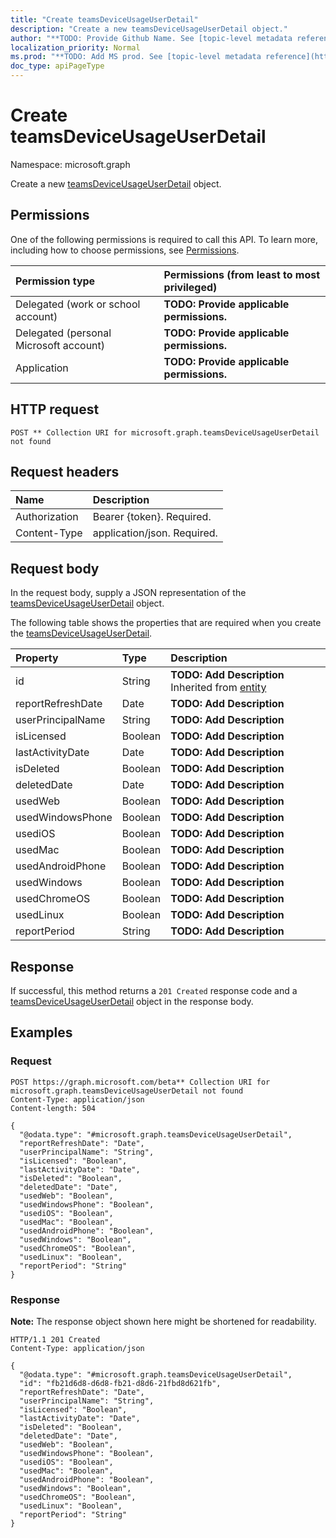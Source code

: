 ```yaml
---
title: "Create teamsDeviceUsageUserDetail"
description: "Create a new teamsDeviceUsageUserDetail object."
author: "**TODO: Provide Github Name. See [topic-level metadata reference](https://msgo.azurewebsites.net/add/document/guidelines/metadata.html#topic-level-metadata)**"
localization_priority: Normal
ms.prod: "**TODO: Add MS prod. See [topic-level metadata reference](https://msgo.azurewebsites.net/add/document/guidelines/metadata.html#topic-level-metadata)**"
doc_type: apiPageType
---
```


# Create teamsDeviceUsageUserDetail
Namespace: microsoft.graph

Create a new [teamsDeviceUsageUserDetail](../resources/teamsdeviceusageuserdetail.md) object.

## Permissions
One of the following permissions is required to call this API. To learn more, including how to choose permissions, see [Permissions](/graph/permissions-reference).

|Permission type|Permissions (from least to most privileged)|
|:---|:---|
|Delegated (work or school account)|**TODO: Provide applicable permissions.**|
|Delegated (personal Microsoft account)|**TODO: Provide applicable permissions.**|
|Application|**TODO: Provide applicable permissions.**|

## HTTP request

<!-- {
  "blockType": "ignored"
}
-->
``` http
POST ** Collection URI for microsoft.graph.teamsDeviceUsageUserDetail not found
```

## Request headers
|Name|Description|
|:---|:---|
|Authorization|Bearer {token}. Required.|
|Content-Type|application/json. Required.|

## Request body
In the request body, supply a JSON representation of the [teamsDeviceUsageUserDetail](../resources/teamsdeviceusageuserdetail.md) object.

The following table shows the properties that are required when you create the [teamsDeviceUsageUserDetail](../resources/teamsdeviceusageuserdetail.md).

|Property|Type|Description|
|:---|:---|:---|
|id|String|**TODO: Add Description** Inherited from [entity](../resources/entity.md)|
|reportRefreshDate|Date|**TODO: Add Description**|
|userPrincipalName|String|**TODO: Add Description**|
|isLicensed|Boolean|**TODO: Add Description**|
|lastActivityDate|Date|**TODO: Add Description**|
|isDeleted|Boolean|**TODO: Add Description**|
|deletedDate|Date|**TODO: Add Description**|
|usedWeb|Boolean|**TODO: Add Description**|
|usedWindowsPhone|Boolean|**TODO: Add Description**|
|usediOS|Boolean|**TODO: Add Description**|
|usedMac|Boolean|**TODO: Add Description**|
|usedAndroidPhone|Boolean|**TODO: Add Description**|
|usedWindows|Boolean|**TODO: Add Description**|
|usedChromeOS|Boolean|**TODO: Add Description**|
|usedLinux|Boolean|**TODO: Add Description**|
|reportPeriod|String|**TODO: Add Description**|



## Response

If successful, this method returns a `201 Created` response code and a [teamsDeviceUsageUserDetail](../resources/teamsdeviceusageuserdetail.md) object in the response body.

## Examples

### Request
<!-- {
  "blockType": "request",
  "name": "create_teamsdeviceusageuserdetail_from_"
}
-->
``` http
POST https://graph.microsoft.com/beta** Collection URI for microsoft.graph.teamsDeviceUsageUserDetail not found
Content-Type: application/json
Content-length: 504

{
  "@odata.type": "#microsoft.graph.teamsDeviceUsageUserDetail",
  "reportRefreshDate": "Date",
  "userPrincipalName": "String",
  "isLicensed": "Boolean",
  "lastActivityDate": "Date",
  "isDeleted": "Boolean",
  "deletedDate": "Date",
  "usedWeb": "Boolean",
  "usedWindowsPhone": "Boolean",
  "usediOS": "Boolean",
  "usedMac": "Boolean",
  "usedAndroidPhone": "Boolean",
  "usedWindows": "Boolean",
  "usedChromeOS": "Boolean",
  "usedLinux": "Boolean",
  "reportPeriod": "String"
}
```


### Response
**Note:** The response object shown here might be shortened for readability.
<!-- {
  "blockType": "response",
  "truncated": true,
  "@odata.type": "microsoft.graph.teamsDeviceUsageUserDetail"
}
-->
``` http
HTTP/1.1 201 Created
Content-Type: application/json

{
  "@odata.type": "#microsoft.graph.teamsDeviceUsageUserDetail",
  "id": "fb21d6d8-d6d8-fb21-d8d6-21fbd8d621fb",
  "reportRefreshDate": "Date",
  "userPrincipalName": "String",
  "isLicensed": "Boolean",
  "lastActivityDate": "Date",
  "isDeleted": "Boolean",
  "deletedDate": "Date",
  "usedWeb": "Boolean",
  "usedWindowsPhone": "Boolean",
  "usediOS": "Boolean",
  "usedMac": "Boolean",
  "usedAndroidPhone": "Boolean",
  "usedWindows": "Boolean",
  "usedChromeOS": "Boolean",
  "usedLinux": "Boolean",
  "reportPeriod": "String"
}
```

